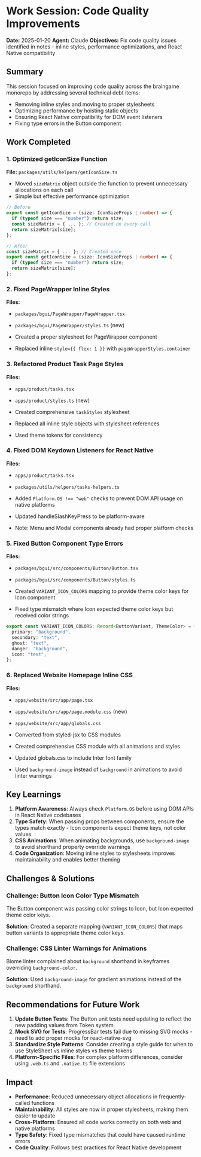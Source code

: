 # Work Session: Code Quality Improvements

**Date:** 2025-01-20
**Agent:** Claude
**Objectives:** Fix code quality issues identified in notes - inline styles, performance optimizations, and React Native compatibility

## Summary

This session focused on improving code quality across the braingame monorepo by addressing several technical debt items:
- Removing inline styles and moving to proper stylesheets
- Optimizing performance by hoisting static objects
- Ensuring React Native compatibility for DOM event listeners
- Fixing type errors in the Button component

## Work Completed

### 1. Optimized getIconSize Function
**File:** `packages/utils/helpers/getIconSize.ts`
- Moved `sizeMatrix` object outside the function to prevent unnecessary allocations on each call
- Simple but effective performance optimization

```typescript
// Before
export const getIconSize = (size: IconSizeProps | number) => {
  if (typeof size === "number") return size;
  const sizeMatrix = { ... }; // Created on every call
  return sizeMatrix[size];
};

// After
const sizeMatrix = { ... }; // Created once
export const getIconSize = (size: IconSizeProps | number) => {
  if (typeof size === "number") return size;
  return sizeMatrix[size];
};
```

### 2. Fixed PageWrapper Inline Styles
**Files:** 
- `packages/bgui/PageWrapper/PageWrapper.tsx`
- `packages/bgui/PageWrapper/styles.ts` (new)

- Created a proper stylesheet for PageWrapper component
- Replaced inline `style={{ flex: 1 }}` with `pageWrapperStyles.container`

### 3. Refactored Product Task Page Styles
**Files:**
- `apps/product/tasks.tsx`
- `apps/product/styles.ts` (new)

- Created comprehensive `taskStyles` stylesheet
- Replaced all inline style objects with stylesheet references
- Used theme tokens for consistency

### 4. Fixed DOM Keydown Listeners for React Native
**Files:**
- `apps/product/tasks.tsx`
- `packages/utils/helpers/tasks-helpers.ts`

- Added `Platform.OS !== "web"` checks to prevent DOM API usage on native platforms
- Updated handleSlashKeyPress to be platform-aware
- Note: Menu and Modal components already had proper platform checks

### 5. Fixed Button Component Type Errors
**Files:**
- `packages/bgui/src/components/Button/Button.tsx`
- `packages/bgui/src/components/Button/styles.ts`

- Created `VARIANT_ICON_COLORS` mapping to provide theme color keys for Icon component
- Fixed type mismatch where Icon expected theme color keys but received color strings

```typescript
export const VARIANT_ICON_COLORS: Record<ButtonVariant, ThemeColor> = {
  primary: "background",
  secondary: "text",
  ghost: "text",
  danger: "background",
  icon: "text",
};
```

### 6. Replaced Website Homepage Inline CSS
**Files:**
- `apps/website/src/app/page.tsx`
- `apps/website/src/app/page.module.css` (new)
- `apps/website/src/app/globals.css`

- Converted from styled-jsx to CSS modules
- Created comprehensive CSS module with all animations and styles
- Updated globals.css to include Inter font family
- Used `background-image` instead of `background` in animations to avoid linter warnings

## Key Learnings

1. **Platform Awareness**: Always check `Platform.OS` before using DOM APIs in React Native codebases
2. **Type Safety**: When passing props between components, ensure the types match exactly - Icon components expect theme keys, not color values
3. **CSS Animations**: When animating backgrounds, use `background-image` to avoid shorthand property override warnings
4. **Code Organization**: Moving inline styles to stylesheets improves maintainability and enables better theming

## Challenges & Solutions

### Challenge: Button Icon Color Type Mismatch
The Button component was passing color strings to Icon, but Icon expected theme color keys.

**Solution**: Created a separate mapping (`VARIANT_ICON_COLORS`) that maps button variants to appropriate theme color keys.

### Challenge: CSS Linter Warnings for Animations
Biome linter complained about `background` shorthand in keyframes overriding `background-color`.

**Solution**: Used `background-image` for gradient animations instead of the `background` shorthand.

## Recommendations for Future Work

1. **Update Button Tests**: The Button unit tests need updating to reflect the new padding values from Token system
2. **Mock SVG for Tests**: ProgressBar tests fail due to missing SVG mocks - need to add proper mocks for react-native-svg
3. **Standardize Style Patterns**: Consider creating a style guide for when to use StyleSheet vs inline styles vs theme tokens
4. **Platform-Specific Files**: For complex platform differences, consider using `.web.ts` and `.native.ts` file extensions

## Impact

- **Performance**: Reduced unnecessary object allocations in frequently-called functions
- **Maintainability**: All styles are now in proper stylesheets, making them easier to update
- **Cross-Platform**: Ensured all code works correctly on both web and native platforms
- **Type Safety**: Fixed type mismatches that could have caused runtime errors
- **Code Quality**: Follows best practices for React Native development
